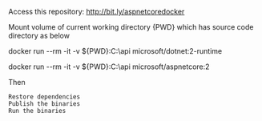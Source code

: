 Access this repository: http://bit.ly/aspnetcoredocker

Mount volume of current working directory {PWD} which has source code directory as below

docker run --rm -it -v ${PWD}:C:\api microsoft/dotnet:2-runtime

docker run --rm -it -v ${PWD}:C:\api microsoft/aspnetcore:2

Then 
	
	Restore dependencies
	Publish the binaries
	Run the binaries